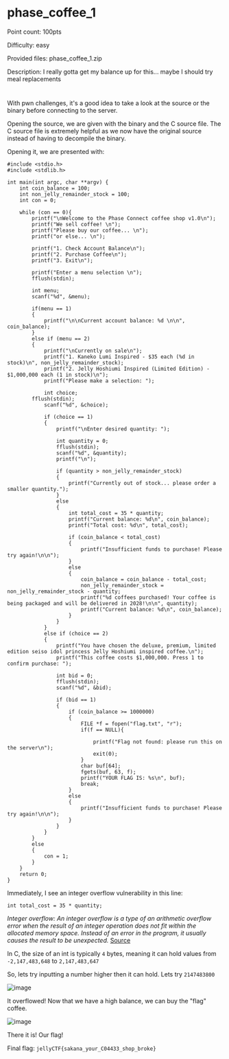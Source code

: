 # phase_coffee_1 
Point count: 100pts

Difficulty: easy

Provided files: phase_coffee_1.zip

Description: I really gotta get my balance up for this... maybe I should try meal replacements
# 

With pwn challenges, it's a good idea to take a look at the source or the binary before connecting to the server.

Opening the source, we are given with the binary and the C source file. The C source file is extremely helpful as we now have the original source instead of having to decompile the binary.

Opening it, we are presented with:

```
#include <stdio.h>
#include <stdlib.h>

int main(int argc, char **argv) {
    int coin_balance = 100;
    int non_jelly_remainder_stock = 100;
    int con = 0;

    while (con == 0){
        printf("\nWelcome to the Phase Connect coffee shop v1.0\n");
        printf("We sell coffee! \n");
        printf("Please buy our coffee... \n");
        printf("or else... \n");

        printf("1. Check Account Balance\n");
        printf("2. Purchase Coffee\n");
        printf("3. Exit\n");

        printf("Enter a menu selection \n");
        fflush(stdin);

        int menu;
        scanf("%d", &menu);

        if(menu == 1)
        {
            printf("\n\nCurrent account balance: %d \n\n", coin_balance);
        }
        else if (menu == 2)
        {
            printf("\nCurrently on sale\n");
            printf("1. Kaneko Lumi Inspired - $35 each (%d in stock)\n", non_jelly_remainder_stock);
            printf("2. Jelly Hoshiumi Inspired (Limited Edition) - $1,000,000 each (1 in stock)\n");
            printf("Please make a selection: ");
	
            int choice;
	    fflush(stdin);
            scanf("%d", &choice);

            if (choice == 1)
            {
                printf("\nEnter desired quantity: ");

                int quantity = 0;
                fflush(stdin);
                scanf("%d", &quantity);
                printf("\n");

                if (quantity > non_jelly_remainder_stock)
                {
                    printf("Currently out of stock... please order a smaller quantity.");
                }
                else
                {
                    int total_cost = 35 * quantity;
                    printf("Current balance: %d\n", coin_balance);
                    printf("Total cost: %d\n", total_cost);

                    if (coin_balance < total_cost)
                    {
                        printf("Insufficient funds to purchase! Please try again!\n\n");
                    }
                    else
                    {
                        coin_balance = coin_balance - total_cost;
                        non_jelly_remainder_stock = non_jelly_remainder_stock - quantity;
                        printf("%d coffees purchased! Your coffee is being packaged and will be delivered in 2028!\n\n", quantity);
                        printf("Current balance: %d\n", coin_balance);
                    }
                }
            }
            else if (choice == 2)
            {
                printf("You have chosen the deluxe, premium, limited edition seiso idol princess Jelly Hoshiumi inspired coffee.\n");
                printf("This coffee costs $1,000,000. Press 1 to confirm purchase: ");

                int bid = 0;
                fflush(stdin);
                scanf("%d", &bid);

                if (bid == 1)
                {
                    if (coin_balance >= 1000000)
                    {
                        FILE *f = fopen("flag.txt", "r");
                        if(f == NULL){

                            printf("Flag not found: please run this on the server\n");
                            exit(0);
                        }
                        char buf[64];
                        fgets(buf, 63, f);
                        printf("YOUR FLAG IS: %s\n", buf);
                        break;
                    }
                    else
                    {
                        printf("Insufficient funds to purchase! Please try again!\n\n");
                    }
                }
            }
        }
        else
        {
            con = 1;
        }
    }
    return 0;
}
```

Immediately, I see an integer overflow vulnerability in this line:

`int total_cost = 35 * quantity;`

*Integer overflow: An integer overflow is a type of an arithmetic overflow error when the result of an integer operation does not fit within the allocated memory space. Instead of an error in the program, it usually causes the result to be unexpected.* [Source](https://www.acunetix.com/blog/web-security-zone/what-is-integer-overflow/)

In C, the size of an int is typically `4` bytes, meaning it can hold values from `-2,147,483,648` to `2,147,483,647`

So, lets try inputting a number higher then it can hold. Lets try `2147483800`

![image](https://github.com/sa1181405/pbchocolate-private-writeups/assets/170969470/01030a20-744f-483e-aa22-cd92d41fd7d3)

It overflowed! Now that we have a high balance, we can buy the "flag" coffee.

![image](https://github.com/sa1181405/pbchocolate-private-writeups/assets/170969470/155d2497-5ac3-4e74-a914-ae31ad8c7818)

There it is! Our flag!

Final flag: `jellyCTF{sakana_your_C04433_shop_broke}`



